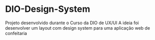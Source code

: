 # DIO-Design-System

Projeto desenvolvido durante o Curso da DIO de UX/UI
A ideia foi desenvolver um layout com design system para uma aplicação web de confeitaria
